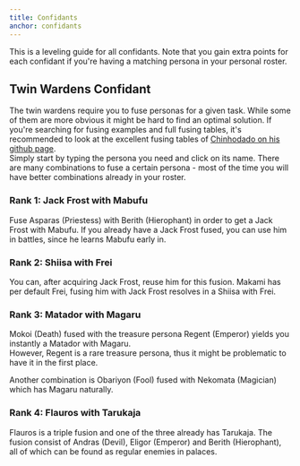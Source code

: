 ```yaml
---
title: Confidants
anchor: confidants
---
```


This is a leveling guide for all confidants. Note that you gain extra points for each confidant if you're having a
matching persona in your personal roster.

## Twin Wardens Confidant

The twin wardens require you to fuse personas for a given task. While some of them are more obvious it might be hard
to find an optimal solution. If you're searching for fusing examples and full fusing tables, it's recommended to look
at the excellent fusing tables of
[Chinhodado on his github page](https://chinhodado.github.io/persona5_calculator/#/list).  
Simply start by typing the persona you need and click on its name. There are many combinations to fuse a certain
persona - most of the time you will have better combinations already in your roster.

### Rank 1: Jack Frost with Mabufu

Fuse Asparas (Priestess) with Berith (Hierophant) in order to get a Jack Frost with Mabufu. If you already have a
Jack Frost fused, you can use him in battles, since he learns Mabufu early in.

### Rank 2: Shiisa with Frei

You can, after acquiring Jack Frost, reuse him for this fusion. Makami has per default Frei, fusing him with Jack Frost
resolves in a Shiisa with Frei.

### Rank 3: Matador with Magaru

Mokoi (Death) fused with the treasure persona Regent (Emperor) yields you instantly a Matador with Magaru.  
However, Regent is a rare treasure persona, thus it might be problematic to have it in the first place.

Another combination is Obariyon (Fool) fused with Nekomata (Magician) which has Magaru naturally.

### Rank 4: Flauros with Tarukaja

Flauros is a triple fusion and one of the three already has Tarukaja. The fusion consist of Andras (Devil),
Eligor (Emperor) and Berith (Hierophant), all of which can be found as regular enemies in palaces.